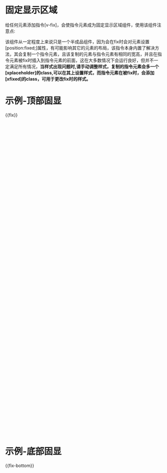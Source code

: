 # 固定显示区域

给任何元素添加指令[v-fix]，会使指令元素成为固定显示区域组件，使用该组件注意点:

该组件从一定程度上来说只是一个半成品组件，因为会在fix时会对元素设置[position:fixed;]属性，有可能影响其它的元素的布局，该指令本身内置了解决方法，其会复制一个指令元素，且该复制的元素与指令元素有相同的宽高，并且在指令元素被fix时插入到指令元素的前面，这在大多数情况下会运行良好，但并不一定满足所有情况，<b>当样式出现问题时,请手动调整样式，复制的指令元素会多一个[xplaceholder]的class,可以在其上设置样式，而指令元素在被fix时，会添加[xfixed]的class，可用于更改fix时的样式。</b>

# 示例-顶部固显

{{fix}}

<div style="height: 1000px;"></div>

# 示例-底部固显

{{fix-bottom}}
